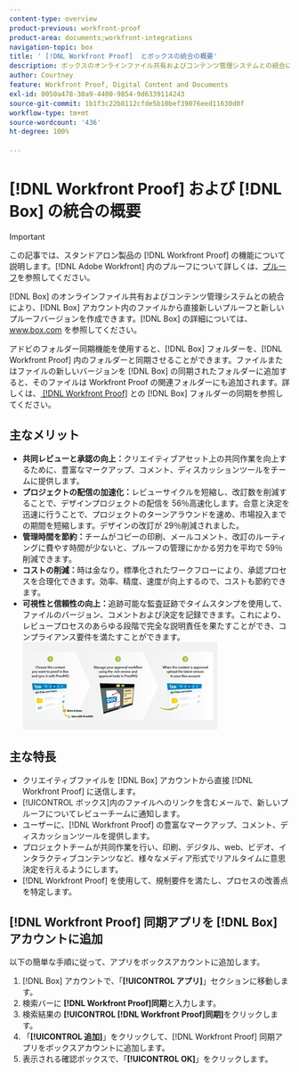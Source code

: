 ```yaml
---
content-type: overview
product-previous: workfront-proof
product-area: documents;workfront-integrations
navigation-topic: box
title: ' [!DNL Workfront Proof]  とボックスの統合の概要'
description: ボックスのオンラインファイル共有およびコンテンツ管理システムとの統合により、ボックスアカウント内のファイルから直接新しいプルーフと新しいプルーフバージョンを作成できます。ボックスの詳細については、www.box.com を参照してください。
author: Courtney
feature: Workfront Proof, Digital Content and Documents
exl-id: 0050a478-30a9-4400-9854-9d6339114243
source-git-commit: 1b1f3c22b8112cfde5b10bef39076eed11630d0f
workflow-type: tm+mt
source-wordcount: '436'
ht-degree: 100%

---
```


# [!DNL Workfront Proof] および [!DNL Box] の統合の概要

>[!IMPORTANT]
>
>この記事では、スタンドアロン製品の [!DNL Workfront Proof] の機能について説明します。[!DNL Adobe Workfront] 内のプルーフについて詳しくは、[プルーフ](../../../review-and-approve-work/proofing/proofing.md)を参照してください。

[!DNL Box] のオンラインファイル共有およびコンテンツ管理システムとの統合により、[!DNL Box] アカウント内のファイルから直接新しいプルーフと新しいプルーフバージョンを作成できます。[!DNL Box] の詳細については、www.box.com を参照してください。

アドビのフォルダー同期機能を使用すると、[!DNL Box] フォルダーを、[!DNL Workfront Proof] 内のフォルダーと同期させることができます。ファイルまたはファイルの新しいバージョンを [!DNL Box] の同期されたフォルダーに追加すると、そのファイルは Workfront Proof の関連フォルダーにも追加されます。詳しくは、[ [!DNL Workfront Proof]](../../../workfront-proof/wp-integrations/box/sycn-box-folder.md) との  [!DNL Box]  フォルダーの同期を参照してください。

## 主なメリット

* **共同レビューと承認の向上：**&#x200B;クリエイティブアセット上の共同作業を向上するために、豊富なマークアップ、コメント、ディスカッションツールをチームに提供します。
* **プロジェクトの配信の加速化：**&#x200B;レビューサイクルを短縮し、改訂数を削減することで、デザインプロジェクトの配信を 56％高速化します。合意と決定を迅速に行うことで、プロジェクトのターンアラウンドを速め、市場投入までの期間を短縮します。デザインの改訂が 29％削減されました。
* **管理時間を節約：**&#x200B;チームがコピーの印刷、メールコメント、改訂のルーティングに費やす時間が少ないと、プルーフの管理にかかる労力を平均で 59％削減できます。
* **コストの削減：**&#x200B;時は金なり。標準化されたワークフローにより、承認プロセスを合理化できます。効率、精度、速度が向上するので、コストも節約できます。
* **可視性と信頼性の向上：**&#x200B;追跡可能な監査証跡でタイムスタンプを使用して、ファイルのバージョン、コメントおよび決定を記録できます。これにより、レビュープロセスのあらゆる段階で完全な説明責任を果たすことができ、コンプライアンス要件を満たすことができます。\
   ![Box_and_ProofHQ_integration.jpg](assets/box-and-proofhq-integration-350x157.jpg)

## 主な特長

* クリエイティブファイルを [!DNL Box] アカウントから直接 [!DNL Workfront Proof] に送信します。
* [!UICONTROL ボックス]内のファイルへのリンクを含むメールで、新しいプルーフについてレビューチームに通知します。
* ユーザーに、[!DNL Workfront Proof] の豊富なマークアップ、コメント、ディスカッションツールを提供します。
* プロジェクトチームが共同作業を行い、印刷、デジタル、web、ビデオ、インタラクティブコンテンツなど、様々なメディア形式でリアルタイムに意思決定を行えるようにします。
* [!DNL Workfront Proof] を使用して、規制要件を満たし、プロセスの改善点を特定します。

## [!DNL Workfront Proof] 同期アプリを [!DNL Box] アカウントに追加

以下の簡単な手順に従って、アプリをボックスアカウントに追加します。

1. [!DNL Box] アカウントで、「**[!UICONTROL アプリ]**」セクションに移動します。
1. 検索バーに **[!DNL Workfront Proof]同期**&#x200B;と入力します。
1. 検索結果の **[!UICONTROL [!DNL Workfront Proof]同期]**&#x200B;をクリックします。
1. 「**[!UICONTROL 追加]**」をクリックして、[!DNL Workfront Proof] 同期アプリをボックスアカウントに追加します。
1. 表示される確認ボックスで、「**[!UICONTROL OK]**」をクリックします。


